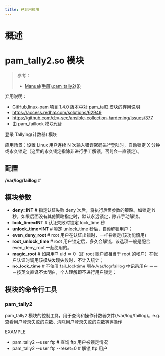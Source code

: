 ```yaml
---
title: 已弃用模块
---
```


# 概述

# pam_tally2.so 模块

> 参考：
> 
> - [Manual(手册),pam_tally2(8)](https://man7.org/linux/man-pages/man8/pam_tally2.8.html)

弃用说明：

- [GitHub,linux-pam 项目 1.4.0 版本中对 pam_tall2 模块的弃用说明](https://github.com/linux-pam/linux-pam/releases/tag/v1.4.0)
- <https://access.redhat.com/solutions/62949>
- <https://github.com/dev-sec/ansible-collection-hardening/issues/377>
- 由 pam_faillock 模块代替

登录 Tallying(计数器) 模块

应用场景：设置 Linux 用户连续 N 次输入错误密码进行登陆时，自动锁定 X 分钟或永久锁定（这里的永久锁定指除非进行手工解锁，否则会一直锁定）。

## 配置

**/var/log/faillog** #

## 模块参数

- **deny=INT** # 指定认证失败 deny 次后，将执行后面参数的策略。如锁定 N 秒，如果后面没有其他策略指定时，默认永远锁定，除非手动解锁。
- **lock_time=INT** # 认证失败时锁定 lock_time 秒
- **unlock_time=INT** # 锁定 unlock_time 秒后，自动解锁用户；
- **even_deny_root** # root 用户在认证出错时，一样被锁定(该功能慎用)
- **root_unlock_time** # root 用户锁定后，多久会解锁。该选项一般是配合 even_deny_root 一起使用的。
- **magic_root** # 如果用户 uid ＝ 0（即 root 账户或相当于 root 的帐户）在帐户认证时调用该模块发现失败时，不计入统计；
- **no_lock_time** # 不使用.fail_locktime 项在/var/log/faillog 中记录用户 －－－按英文直译不太明白，个人理解即不进行用户锁定；

## 模块的命令行工具

### pam_tally2

pam_tally2 模块的控制工具，用于查询和操作计数器文件(/var/log/faillog)。e.g.查看用户登录失败的次数、清除用户登录失败的次数等等操作

EXAMPLE

- pam_tally2 --user ftp # 查询 ftp 用户被锁定情况
- pam_tally2 --user ftp --reset=0 # 解锁 ftp 用户
